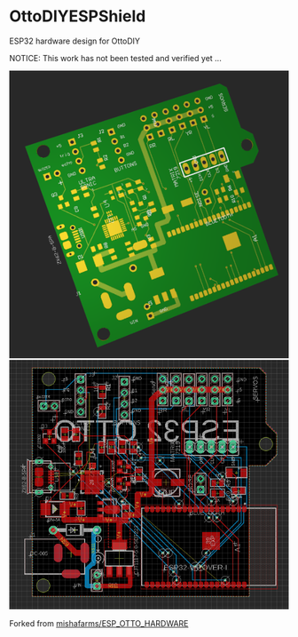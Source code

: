 # OttoDIYESPShield
ESP32 hardware design for OttoDIY

NOTICE: This work has not been tested and verified yet ...

![Image of Yaktocat](https://raw.githubusercontent.com/OttoDIY/OttoDIYESPShield/master/front.png)
![Image of Nemo](https://raw.githubusercontent.com/OttoDIY/OttoDIYESPShield/master/layout.png)

Forked from [mishafarms/ESP_OTTO_HARDWARE](https://github.com/mishafarms/ESP_OTTO_HARDWARE)
